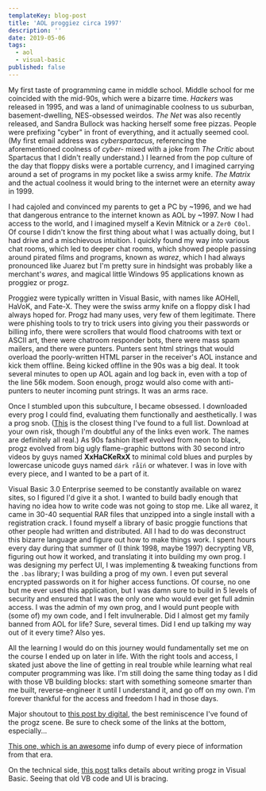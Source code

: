 ```yaml
---
templateKey: blog-post
title: 'AOL proggiez circa 1997'
description: ''
date: 2019-05-06
tags:
  - aol
  - visual-basic
published: false
---
```


My first taste of programming came in middle school. Middle school for me coincided with the mid-90s, which were a bizarre time. _Hackers_ was released in 1995, and was a land of unimaginable coolness to us suburban, basement-dwelling, NES-obsessed weirdos. _The Net_ was also recently released, and Sandra Bullock was hacking herself some free pizzas. People were prefixing "cyber" in front of everything, and it actually seemed cool. (My first email address was _cyberspartacus_, referencing the aforementioned coolness of _cyber-_ mixed with a joke from _The Critic_ about Spartacus that I didn't really understand.) I learned from the pop culture of the day that floppy disks were a portable currency, and I imagined carrying around a set of programs in my pocket like a swiss army knife. _The Matrix_ and the actual coolness it would bring to the internet were an eternity away in 1999.

I had cajoled and convinced my parents to get a PC by ~1996, and we had that dangerous entrance to the internet known as AOL by ~1997. Now I had access to the world, and I imagined myself a Kevin Mitnick or a `Zer0 C0ol`. Of course I didn't know the first thing about what I was actually doing, but I had drive and a mischievous intuition. I quickly found my way into various chat rooms, which led to deeper chat rooms, which showed people passing around pirated films and programs, known as _warez_, which I had always pronounced like Juarez but I'm pretty sure in hindsight was probably like a merchant's _wares_, and magical little Windows 95 applications known as proggiez or progz.

Proggiez were typically written in Visual Basic, with names like AOHell, HaVoK, and Fate-X. They were the swiss army knife on a floppy disk I had always hoped for. Progz had many uses, very few of them legitimate. There were phishing tools to try to trick users into giving you their passwords or billing info, there were scrollers that would flood chatrooms with text or ASCII art, there were chatroom responder bots, there were mass spam mailers, and there were punters. Punters sent html strings that would overload the poorly-written HTML parser in the receiver's AOL instance and kick them offline. Being kicked offline in the 90s was a big deal. It took several minutes to open up AOL again and log back in, even with a top of the line 56k modem. Soon enough, progz would also come with anti-punters to neuter incoming punt strings. It was an arms race.

Once I stumbled upon this subculture, I became obsessed. I downloaded every prog I could find, evaluating them functionally and aesthetically. I was a prog snob. ([This](http://www.angelfire.com/ky/peschel/punters.html) is the closest thing I've found to a full list. Download at your own risk, though I'm doubtful any of the links even work. The names are definitely all real.) As 90s fashion itself evolved from neon to black, progz evolved from big ugly flame-graphic buttons with 30 second intro videos by guys named **XxHaCKeRxX** to minimal cold blues and purples by lowercase unicode guys named `dárk råïń` or whatever. I was in love with every piece, and I wanted to be a part of it.

Visual Basic 3.0 Enterprise seemed to be constantly available on warez sites, so I figured I'd give it a shot. I wanted to build badly enough that having no idea how to write code was not going to stop me. Like all warez, it came in 30-40 sequential RAR files that unzipped into a single install with a registration crack. I found myself a library of basic proggie functions that other people had written and distributed. All I had to do was deconstruct this bizarre language and figure out how to make things work. I spent hours every day during that summer of (I think 1998, maybe 1997) decrypting VB, figuring out how it worked, and translating it into building my own prog. I was designing my perfect UI, I was implementing & tweaking functions from the `.bas` library; I was building a prog of my own. I even put several encrypted passwords on it for higher access functions. Of course, no one but me ever used this application, but I was damn sure to build in 5 levels of security and ensured that I was the only one who would ever get full admin access. I was the admin of my own prog, and I would punt people with (some of) my own code, and I felt invulnerable. Did I almost get my family banned from AOL for life? Sure, several times. Did I end up talking my way out of it every time? Also yes.

All the learning I would do on this journey would fundamentally set me on the course I ended up on later in life. With the right tools and access, I skated just above the line of getting in real trouble while learning what real computer programming was like. I'm still doing the same thing today as I did with those VB building blocks: start with something someone smarter than me built, reverse-engineer it until I understand it, and go off on my own. I'm forever thankful for the access and freedom I had in those days.

Major shoutout to [this post by digital](http://www.digital5k.com/aol-progz-a-digital-throw-back-to-aol-1995/), the best reminiscence I've found of the progz scene. Be sure to check some of the links at the bottom, especially...

[This one, which is an awesome](http://justinakapaste.com) info dump of every piece of information from that era.

On the technical side, [this post](http://charlesleifer.com/blog/a-stroll-down-memory-lane-scripting-aol/) talks details about writing progz in Visual Basic. Seeing that old VB code and UI is bracing.
